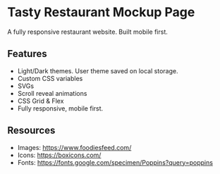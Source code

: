 # Tasty Restaurant Mockup Page
A fully responsive restaurant website. Built mobile first. 

## Features
- Light/Dark themes. User theme saved on local storage.
- Custom CSS variables
- SVGs
- Scroll reveal animations
- CSS Grid & Flex
- Fully responsive, mobile first. 

## Resources
- Images: https://www.foodiesfeed.com/
- Icons: https://boxicons.com/
- Fonts: https://fonts.google.com/specimen/Poppins?query=poppins